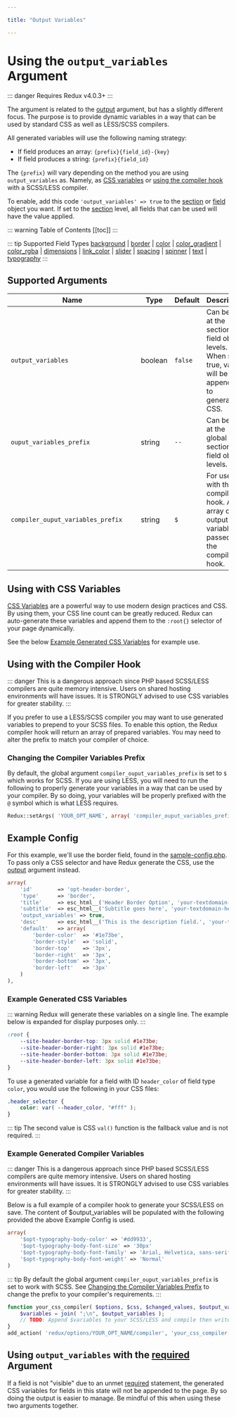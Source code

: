 ```yaml
---

title: "Output Variables" 

---
```


# Using the `output_variables` Argument

::: danger 
Requires Redux v4.0.3+
:::

The argument is related to the [output](./output.md) argument, but has a slightly different focus. The purpose is to
provide dynamic variables in a way that can be used by standard CSS as well as LESS/SCSS compilers.

All generated variables will use the following naming strategy:
- If field produces an array: `{prefix}{field_id}-{key}`
- If field produces a string: `{prefix}{field_id}`

The `{prefix}` will vary depending on the method you are using `output_variables` as. Namely, as [CSS variables](#using-with-css-variables) or [using 
the compiler hook](#using-with-the-compiler-hook) with a SCSS/LESS compiler.

To enable, add this code `'output_variables' => true` to the [section](../objects/section.md) or 
[field](../objects/field.md) object you want. If set to the [section](../objects/section.md) level, all fields that 
can be used will have the value applied.

::: warning Table of Contents
[[toc]]
:::

::: tip Supported Field Types
[background](../../core-fields/background.md) | [border](../../core-fields/border.md) | [color](../../core-fields/color.md) | [color_gradient](../../core-fields/color-gradient.md) | [color_rgba](../../core-fields/color-rgba.md) | [dimensions](../../core-fields/dimensions.md) | [link_color](../../core-fields/link-color.md) | [slider](../../core-fields/slider.md) | [spacing](../../core-fields/spacing.md) | [spinner](../../core-fields/spinner.md) | [text](../../core-fields/text.md) | [typography](../../core-fields/typography.md)
:::

## Supported Arguments
|<div style="width:280px;">Name</div>|Type|Default|Description|
|--- |--- |--- |--- |
|`output_variables`|boolean|`false`|Can be set at the section or field object levels. When set to true, values will be appended to generated CSS.|
|`ouput_variables_prefix`|string|`--`|Can be set at the global args, section, or field object levels.|
|`compiler_ouput_variables_prefix`|string|`$`|For use with the compiler hook. An array of output variables is passed to the compiler hook.|

## Using with CSS Variables

[CSS Variables](https://www.w3schools.com/css/css3_variables.asp) are a powerful way to use modern design practices and
CSS. By using them, your CSS line count can be greatly reduced. Redux can auto-generate these variables and append them
to the `:root{}` selector of your page dynamically.

See the below [Example Generated CSS Variables](#example-generated-css-variables) for example use.

## Using with the Compiler Hook
::: danger
This is a dangerous approach since PHP based SCSS/LESS compilers are quite memory intensive. Users on shared hosting
environments will have issues. It is STRONGLY advised to use CSS variables for greater stability.
:::

If you prefer to use a LESS/SCSS compiler you may want to use generated variables to prepend to your SCSS files. To
enable this option, the Redux compiler hook will return an array of prepared variables. You may need to alter the prefix
to match your compiler of choice.

### Changing the Compiler Variables Prefix
By default, the global argument `compiler_ouput_variables_prefix` is set to `$` which works for SCSS. If you are using 
LESS, you will need to run the following to properly generate your variables in a way that can be used by your compiler.
By so doing, your variables will be properly prefixed with the `@` symbol which is what LESS requires.

```php
Redux::setArgs( 'YOUR_OPT_NAME', array( 'compiler_ouput_variables_prefix' => '@' ) );
```


## Example Config

For this example, we'll use the border field, found in the 
<a href="https://github.com/ReduxFramework/redux-framework/blob/master/sample/sample-config.php">sample-config.php</a>. 
To pass only a CSS selector and have Redux generate the CSS, use the [output](output.md) argument instead.
```php
array(
    'id'        => 'opt-header-border',
    'type'      => 'border',
    'title'     => esc_html__('Header Border Option', 'your-textdomain-here'),
    'subtitle'  => esc_html__('Subtitle goes here', 'your-textdomain-here'),
    'output_variables' => true,
    'desc'      => esc_html__('This is the description field.', 'your-textdomain-here'),
    'default'   => array(
        'border-color'  => '#1e73be', 
        'border-style'  => 'solid', 
        'border-top'    => '3px', 
        'border-right'  => '3px', 
        'border-bottom' => '3px', 
        'border-left'   => '3px'
    )
),
```

### Example Generated CSS Variables

::: warning 
Redux will generate these variables on a single line. The example below is expanded for display purposes only.
:::

```css
:root {
    --site-header-border-top: 3px solid #1e73be;
    --site-header-border-right: 3px solid #1e73be;
    --site-header-border-bottom: 3px solid #1e73be;
    --site-header-border-left: 3px solid #1e73be;
}
```

To use a generated variable for a field with ID `header_color` of field type `color`, you would use the following in your
CSS files:

```css
.header_selector {
    color: var( --header_color, "#fff" );
}
```

::: tip
The second value is CSS `val()` function is the fallback value and is not required.
:::


### Example Generated Compiler Variables

::: danger
This is a dangerous approach since PHP based SCSS/LESS compilers are quite memory intensive. Users on shared hosting
environments will have issues. It is STRONGLY advised to use CSS variables for greater stability.
:::

Below is a full example of a compiler hook to generate your SCSS/LESS on save. The content of $output_variables will be
populated with the following provided the above Example Config is used.

```php
array(
    '$opt-typography-body-color' => '#dd9933',
    '$opt-typography-body-font-size' => '30px'
    '$opt-typography-body-font-family' => 'Arial, Helvetica, sans-serif'
    '$opt-typography-body-font-weight' => 'Normal'
)
```

::: tip
By default the global argument `compiler_ouput_variables_prefix` is set to work with SCSS. See 
[Changing the Compiler Variables Prefix](#changing-the-compiler-variables-prefix) to change the prefix to your 
compiler's requirements.
:::

```php
function your_css_compiler( $options, $css, $changed_values, $output_variables ) {
    $variables = join( ";\n", $output_variables );
    // TODO: Append $variables to your SCSS/LESS and compile then write out.
}
add_action( 'redux/options/YOUR_OPT_NAME/compiler', 'your_css_compiler', 10, 4 ); // The integer 4 is important to get the extra variables.
```

## Using `output_variables` with the [required](./required) Argument

If a field is not "visible" due to an unmet [required](./required) statement, the generated CSS variables for fields in 
this state will not be appended to the page. By so doing the output is easier to manage. Be mindful of this when using 
these two arguments together.